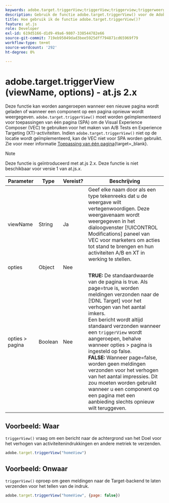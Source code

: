 ```yaml
---
keywords: adobe.target.triggerView;triggerView;triggerview;triggerweergave;at.js;functies;function;viewName;viewname;view name
description: Gebruik de functie adobe.target.triggerView() voor de Adobe [!DNL Target] at.js JavaScript-bibliotheek voor gebruik in toepassingen voor één pagina (SPA). (om 2.x.js)
title: Hoe gebruik ik de functie adobe.target.triggerView()?
feature: at.js
role: Developer
exl-id: 619d5166-d1d9-49a6-9807-338544782e66
source-git-commit: 719eb95049dad3bee5925dff794871cd65969f79
workflow-type: tm+mt
source-wordcount: '292'
ht-degree: 0%

---
```


# adobe.target.triggerView (viewName, options) - at.js 2.x

Deze functie kan worden aangeroepen wanneer een nieuwe pagina wordt geladen of wanneer een component op een pagina opnieuw wordt weergegeven. `adobe.target.triggerView()` moet worden geïmplementeerd voor toepassingen van één pagina (SPA) om de Visual Experience Composer (VEC) te gebruiken voor het maken van A/B Tests en Experience Targeting (XT)-activiteiten. Indien `adobe.target.triggerView()` niet op de locatie wordt geïmplementeerd, kan de VEC niet voor SPA worden gebruikt. Zie voor meer informatie [Toepassing van één pagina](https://developer.adobe.com/target/implement/client-side/atjs/how-to-deployatjs/target-atjs-single-page-application/){target=_blank}.

>[!NOTE]
>
>Deze functie is geïntroduceerd met at.js 2.x. Deze functie is niet beschikbaar voor versie 1 van at.js.*x*.

| Parameter | Type | Vereist? | Beschrijving |
| --- | --- | --- | --- |
| viewName | String | Ja | Geef elke naam door als een type tekenreeks dat u de weergave wilt vertegenwoordigen. Deze weergavenaam wordt weergegeven in het dialoogvenster [!UICONTROL Modifications] paneel van VEC voor marketers om acties tot stand te brengen en hun activiteiten A/B en XT in werking te stellen. |
| opties | Object | Nee |  |
| opties > pagina | Boolean | Nee | **TRUE:** De standaardwaarde van de pagina is true. Als page=true is, worden meldingen verzonden naar de [!DNL Target] voor het verhogen van het aantal imkers.<br>Een bericht wordt altijd standaard verzonden wanneer een `triggerView` wordt aangeroepen, behalve wanneer opties > pagina is ingesteld op false.<br>**FALSE:** Wanneer page=false, worden geen meldingen verzonden voor het verhogen van het aantal impressies. Dit zou moeten worden gebruikt wanneer u een component op een pagina met een aanbieding slechts opnieuw wilt teruggeven. |

## Voorbeeld: Waar

`triggerView()` vraag om een bericht naar de achtergrond van het Doel voor het verhogen van activiteitenindrukkingen en andere metriek te verzenden.

```javascript
adobe.target.triggerView("homeView")
```

## Voorbeeld: Onwaar

`triggerView()` oproep om geen meldingen naar de Target-backend te laten verzenden voor het tellen van de indruk.

```javascript
adobe.target.triggerView("homeView", {page: false})
```

